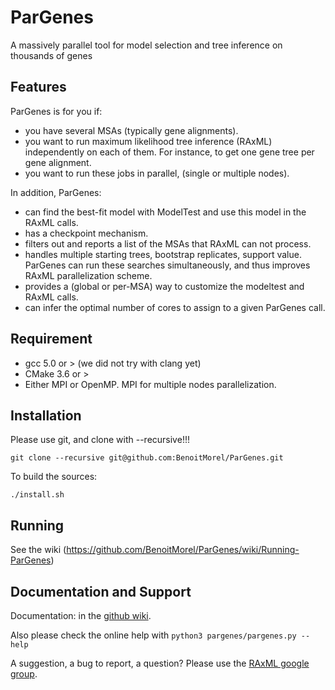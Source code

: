 # ParGenes 

A massively parallel tool for model selection and tree inference on thousands of genes

## Features

ParGenes is for you if:
* you have several MSAs (typically gene alignments).
* you want to run maximum likelihood tree inference (RAxML) independently on each of them. For instance, to get one gene tree per gene alignment.
* you want to run these jobs in parallel, (single or multiple nodes).

In addition, ParGenes:
* can find the best-fit model with ModelTest and use this model in the RAxML calls.
* has a checkpoint mechanism.
* filters out and reports a list of the MSAs that RAxML can not process.
* handles multiple starting trees, bootstrap replicates, support value. ParGenes can run these searches simultaneously, and thus improves RAxML parallelization scheme.  
* provides a (global or per-MSA) way to customize the modeltest and RAxML calls.
* can infer the optimal number of cores to assign to a given ParGenes call.

## Requirement

* gcc 5.0 or > (we did not try with clang yet)
* CMake 3.6 or >
* Either MPI or OpenMP. MPI for multiple nodes parallelization.

## Installation

Please use git,  and clone with --recursive!!!

```
git clone --recursive git@github.com:BenoitMorel/ParGenes.git
```

To build the sources:
```
./install.sh
```
## Running

See the wiki (https://github.com/BenoitMorel/ParGenes/wiki/Running-ParGenes)

## Documentation and Support

Documentation: in the [github wiki](https://github.com/BenoitMorel/ParGenes/wiki).

Also please check the online help with `python3 pargenes/pargenes.py --help`

A suggestion, a bug to report, a question? Please use the [RAxML google group](https://groups.google.com/forum/#!forum/raxml).


